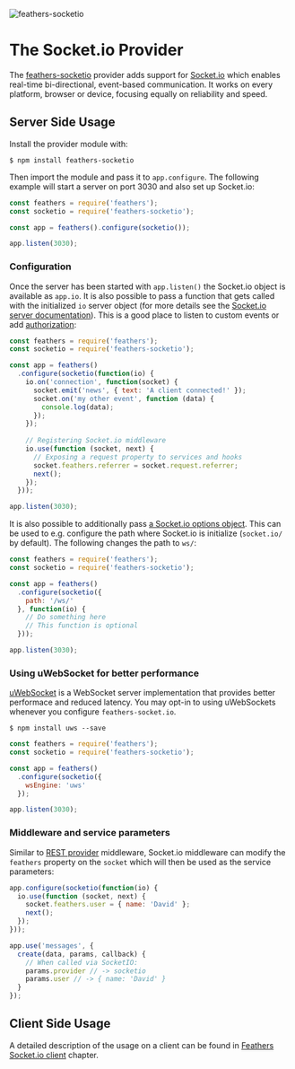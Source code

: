 ![feathers-socketio](/img/header-provider-socketio.jpg)

# The Socket.io Provider

The [feathers-socketio](https://github.com/feathersjs/feathers-socketio) provider adds support for [Socket.io](http://socket.io/) which enables real-time bi-directional, event-based communication. It works on every platform, browser or device, focusing equally on reliability and speed.

## Server Side Usage

Install the provider module with:

```
$ npm install feathers-socketio
```

Then import the module and pass it to `app.configure`. The following example will start a server on port 3030 and also set up Socket.io:

```js
const feathers = require('feathers');
const socketio = require('feathers-socketio');

const app = feathers().configure(socketio());

app.listen(3030);
```

### Configuration

Once the server has been started with `app.listen()` the Socket.io object is available as `app.io`. It is also possible to pass a function that gets called with the initialized `io` server object (for more details see the [Socket.io server documentation](http://socket.io/docs/server-api/)). This is a good place to listen to custom events or add [authorization](https://github.com/LearnBoost/socket.io/wiki/Authorizing):

```js
const feathers = require('feathers');
const socketio = require('feathers-socketio');

const app = feathers()
  .configure(socketio(function(io) {
    io.on('connection', function(socket) {
      socket.emit('news', { text: 'A client connected!' });
      socket.on('my other event', function (data) {
        console.log(data);
      });
    });
    
    // Registering Socket.io middleware
    io.use(function (socket, next) {
      // Exposing a request property to services and hooks
      socket.feathers.referrer = socket.request.referrer;
      next();
    });
  }));

app.listen(3030);
```

It is also possible to additionally pass [a Socket.io options object](https://github.com/socketio/engine.io#methods-1). This can be used to e.g. configure the path where Socket.io is initialize (`socket.io/` by default). The following changes the path to `ws/`:


```js
const feathers = require('feathers');
const socketio = require('feathers-socketio');

const app = feathers()
  .configure(socketio({
    path: '/ws/'
  }, function(io) {
    // Do something here
    // This function is optional
  }));

app.listen(3030);
```

### Using uWebSocket for better performance

[uWebSocket](https://github.com/uwebsocket/uwebsocket) is a WebSocket server implementation that provides better performace and reduced latency. You may opt-in to using uWebSockets whenever you configure `feathers-socket.io`.

```
$ npm install uws --save
```

```js
const feathers = require('feathers');
const socketio = require('feathers-socketio');

const app = feathers()
  .configure(socketio({
    wsEngine: 'uws'
  });

app.listen(3030);
```

### Middleware and service parameters

Similar to [REST provider](../rest/readme.md) middleware, Socket.io middleware can modify the `feathers` property on the `socket` which will then be used as the service parameters:

```js
app.configure(socketio(function(io) {
  io.use(function (socket, next) {
    socket.feathers.user = { name: 'David' };
    next();
  });
}));

app.use('messages', {
  create(data, params, callback) {
    // When called via SocketIO:
    params.provider // -> socketio
    params.user // -> { name: 'David' }
  }
});
```

## Client Side Usage

A detailed description of the usage on a client can be found in [Feathers Socket.io client](../clients/socket-io.md) chapter.
